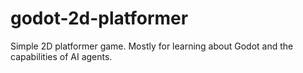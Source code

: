 # godot-2d-platformer

Simple 2D platformer game. Mostly for learning about Godot and the capabilities of AI agents.